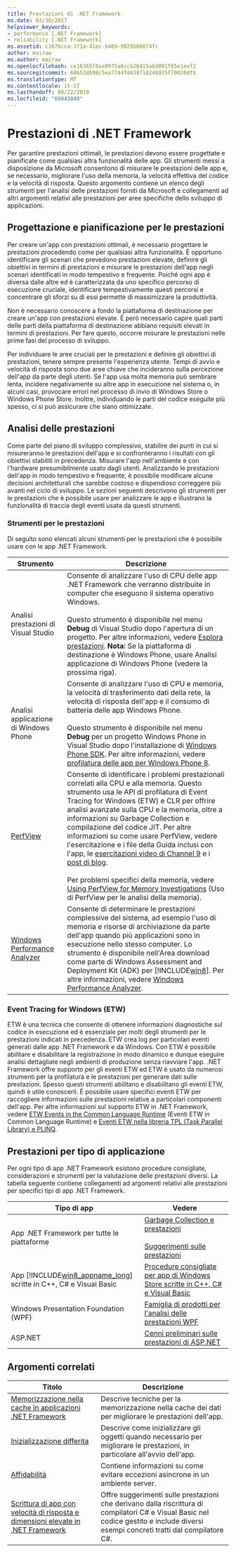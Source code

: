 ```yaml
---
title: Prestazioni di .NET Framework
ms.date: 03/30/2017
helpviewer_keywords:
- performance [.NET Framework]
- reliability [.NET Framework]
ms.assetid: c1676cca-3f1a-41ec-b469-9029566074fc
author: mairaw
ms.author: mairaw
ms.openlocfilehash: ce16365f8aa9975a6ccb26415a6d091f65e1eef2
ms.sourcegitcommit: 68653db98c5ea7744fd438710248935f70020dfb
ms.translationtype: MT
ms.contentlocale: it-IT
ms.lasthandoff: 08/22/2019
ms.locfileid: "69943848"
---
```

# <a name="net-framework-performance"></a>Prestazioni di .NET Framework
Per garantire prestazioni ottimali, le prestazioni devono essere progettate e pianificate come qualsiasi altra funzionalità delle app. Gli strumenti messi a disposizione da Microsoft consentono di misurare le prestazioni delle app e, se necessario, migliorare l'uso della memoria, la velocità effettiva del codice e la velocità di risposta. Questo argomento contiene un elenco degli strumenti per l'analisi delle prestazioni forniti da Microsoft e collegamenti ad altri argomenti relativi alle prestazioni per aree specifiche dello sviluppo di applicazioni.  
  
## <a name="designing-and-planning-for-performance"></a>Progettazione e pianificazione per le prestazioni  
 Per creare un'app con prestazioni ottimali, è necessario progettare le prestazioni procedendo come per qualsiasi altra funzionalità. È opportuno identificare gli scenari che prevedono prestazioni elevate, definire gli obiettivi in termini di prestazioni e misurare le prestazioni dell'app negli scenari identificati in modo tempestivo e frequente. Poiché ogni app è diversa dalle altre ed è caratterizzata da uno specifico percorso di esecuzione cruciale, identificare tempestivamente questi percorsi e concentrare gli sforzi su di essi permette di massimizzare la produttività.  
  
 Non è necessario conoscere a fondo la piattaforma di destinazione per creare un'app con prestazioni elevate. È però necessario capire quali parti delle parti della piattaforma di destinazione abbiano requisiti elevati in termini di prestazioni. Per fare questo, occorre misurare le prestazioni nelle prime fasi del processo di sviluppo.  
  
 Per individuare le aree cruciali per le prestazioni e definire gli obiettivi di prestazioni, tenere sempre presente l'esperienza utente. Tempi di avvio e velocità di risposta sono due aree chiave che incideranno sulla percezione dell'app da parte degli utenti. Se l'app usa molta memoria può sembrare lenta, incidere negativamente su altre app in esecuzione nel sistema o, in alcuni casi, provocare errori nel processo di invio di Windows Store o Windows Phone Store. Inoltre, individuando le parti del codice eseguite più spesso, ci si può assicurare che siano ottimizzate.  
  
## <a name="analyzing-performance"></a>Analisi delle prestazioni  
 Come parte del piano di sviluppo complessivo, stabilire dei punti in cui si misureranno le prestazioni dell'app e si confronteranno i risultati con gli obiettivi stabiliti in precedenza. Misurare l'app nell'ambiente e con l'hardware presumibilmente usato dagli utenti. Analizzando le prestazioni dell'app in modo tempestivo e frequente, è possibile modificare alcune decisioni architetturali che sarebbe costoso e dispendioso correggere più avanti nel ciclo di sviluppo. Le sezioni seguenti descrivono gli strumenti per le prestazioni che è possibile usare per analizzare le app e illustrano la funzionalità di traccia degli eventi usata da questi strumenti.  
  
### <a name="performance-tools"></a>Strumenti per le prestazioni  
 Di seguito sono elencati alcuni strumenti per le prestazioni che è possibile usare con le app .NET Framework.  
  
|Strumento|Descrizione|  
|----------|-----------------|  
|Analisi prestazioni di Visual Studio|Consente di analizzare l'uso di CPU delle app .NET Framework che verranno distribuite in computer che eseguono il sistema operativo Windows.<br /><br /> Questo strumento è disponibile nel menu **Debug** di Visual Studio dopo l'apertura di un progetto. Per altre informazioni, vedere [Esplora prestazioni](/visualstudio/profiling/performance-explorer). **Nota:**  Se la piattaforma di destinazione è Windows Phone, usare Analisi applicazione di Windows Phone (vedere la prossima riga).|  
|Analisi applicazione di Windows Phone|Consente di analizzare l'uso di CPU e memoria, la velocità di trasferimento dati della rete, la velocità di risposta dell'app e il consumo di batteria delle app Windows Phone.<br /><br /> Questo strumento è disponibile nel menu **Debug** per un progetto Windows Phone in Visual Studio dopo l'installazione di [Windows Phone SDK](https://go.microsoft.com/fwlink/?LinkId=265773). Per altre informazioni, vedere [profilatura delle app per Windows Phone 8](https://docs.microsoft.com/previous-versions/windows/apps/jj215908(v=vs.105)).|  
|[PerfView](https://www.microsoft.com/download/details.aspx?id=28567)|Consente di identificare i problemi prestazionali correlati alla CPU e alla memoria. Questo strumento usa le API di profilatura di Event Tracing for Windows (ETW) e CLR per offrire analisi avanzate sulla CPU e la memoria, oltre a informazioni su Garbage Collection e compilazione del codice JIT. Per altre informazioni su come usare PerfView, vedere l'esercitazione e i file della Guida inclusi con l'app, le [esercitazioni video di Channel 9](https://channel9.msdn.com/Series/PerfView-Tutorial) e i [post di blog](https://blogs.msdn.com/b/vancem/archive/tags/perfview/).<br /><br /> Per problemi specifici della memoria, vedere [Using PerfView for Memory Investigations](https://channel9.msdn.com/Series/PerfView-Tutorial/PerfView-Tutorial-9-NET-Memory-Investigation-Basics-of-GC-Heap-Snapshots) (Uso di PerfView per le analisi della memoria).|  
|[Windows Performance Analyzer](https://www.microsoft.com/download/details.aspx?id=30652)|Consente di determinare le prestazioni complessive del sistema, ad esempio l'uso di memoria e risorse di archiviazione da parte dell'app quando più applicazioni sono in esecuzione nello stesso computer. Lo strumento è disponibile nell'Area download come parte di Windows Assessment and Deployment Kit (ADK) per [!INCLUDE[win8](../../../includes/win8-md.md)]. Per altre informazioni, vedere [Windows Performance Analyzer](/windows-hardware/test/wpt/windows-performance-analyzer).|  
  
### <a name="event-tracing-for-windows-etw"></a>Event Tracing for Windows (ETW)  
 ETW è una tecnica che consente di ottenere informazioni diagnostiche sul codice in esecuzione ed è essenziale per molti degli strumenti per le prestazioni indicati in precedenza. ETW crea log per particolari eventi generati dalle app .NET Framework e da Windows. Con ETW è possibile abilitare e disabilitare la registrazione in modo dinamico e dunque eseguire analisi dettagliate negli ambienti di produzione senza riavviare l'app. .NET Framework offre supporto per gli eventi ETW ed ETW è usato da numerosi strumenti per la profilatura e le prestazioni per generare dati sulle prestazioni. Spesso questi strumenti abilitano e disabilitano gli eventi ETW, quindi è utile conoscerli. È possibile usare specifici eventi ETW per raccogliere informazioni sulle prestazioni relative a particolari componenti dell'app. Per altre informazioni sul supporto ETW in .NET Framework, vedere [ETW Events in the Common Language Runtime](../../../docs/framework/performance/etw-events-in-the-common-language-runtime.md) (Eventi ETW in Common Language Runtime) e [Eventi ETW nella libreria TPL (Task Parallel Library) e PLINQ](../../../docs/framework/performance/etw-events-in-task-parallel-library-and-plinq.md).  
  
## <a name="performance-by-app-type"></a>Prestazioni per tipo di applicazione  
 Per ogni tipo di app .NET Framework esistono procedure consigliate, considerazioni e strumenti per la valutazione delle prestazioni diversi. La tabella seguente contiene collegamenti ad argomenti relativi alle prestazioni per specifici tipi di app .NET Framework.  
  
|Tipo di app|Vedere|  
|--------------|---------|  
|App .NET Framework per tutte le piattaforme|[Garbage Collection e prestazioni](../../standard/garbage-collection/performance.md)<br /><br /> [Suggerimenti sulle prestazioni](../../../docs/framework/performance/performance-tips.md)|  
|App [!INCLUDE[win8_appname_long](../../../includes/win8-appname-long-md.md)] scritte in C++, C# e Visual Basic|[Procedure consigliate per app di Windows Store scritte in C++, C# e Visual Basic](https://docs.microsoft.com/previous-versions/windows/apps/hh750313%28v=win.10%29)|  
|Windows Presentation Foundation (WPF)|[Famiglia di prodotti per l'analisi delle prestazioni WPF](https://docs.microsoft.com/previous-versions/dotnet/netframework-4.0/aa969767(v=vs.100))|  
|ASP.NET|[Cenni preliminari sulle prestazioni di ASP.NET](https://docs.microsoft.com/previous-versions/aspnet/cc668225(v=vs.100))|  
  
## <a name="related-topics"></a>Argomenti correlati  
  
|Titolo|Descrizione|  
|-----------|-----------------|  
|[Memorizzazione nella cache in applicazioni .NET Framework](../../../docs/framework/performance/caching-in-net-framework-applications.md)|Descrive tecniche per la memorizzazione nella cache dei dati per migliorare le prestazioni dell'app.|  
|[Inizializzazione differita](../../../docs/framework/performance/lazy-initialization.md)|Descrive come inizializzare gli oggetti quando necessario per migliorare le prestazioni, in particolare all'avvio dell'app.|  
|[Affidabilità](../../../docs/framework/performance/reliability.md)|Contiene informazioni su come evitare eccezioni asincrone in un ambiente server.|  
|[Scrittura di app con velocità di risposta e dimensioni elevate in .NET Framework](../../../docs/framework/performance/writing-large-responsive-apps.md)|Offre suggerimenti sulle prestazioni che derivano dalla riscrittura di compilatori C# e Visual Basic nel codice gestito e include diversi esempi concreti tratti dal compilatore C#.|
